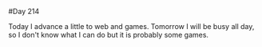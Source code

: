 #Day 214

Today I advance a little to web and games.
Tomorrow I will be busy all day, so I don't know what I can do but it is probably some games.